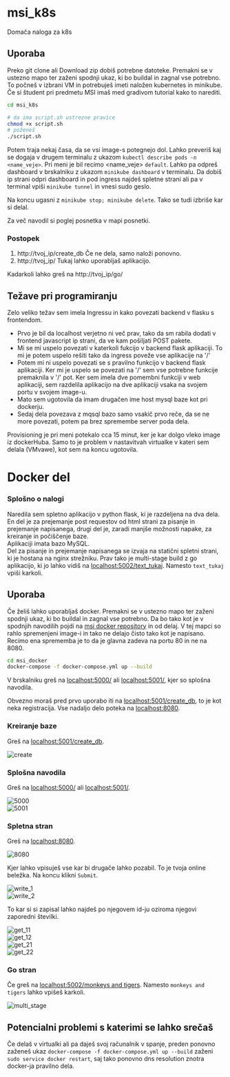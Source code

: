 # msi_k8s
Domača naloga za k8s

## Uporaba
Preko git clone ali Download zip dobiš potrebne datoteke. Premakni se v ustezno mapo ter zaženi spodnji ukaz, ki bo buildal in zagnal vse potrebno.
To počneš v izbrani VM in potrebuješ imeti naložen kubernetes in minikube. Če si študent pri predmetu MSI imaš med gradivom tutorial kako to narediti.

```bash
cd msi_k8s

# da ima script.sh ustrezne pravice
chmod +x script.sh 
# poženeš
./script.sh
```
Potem traja nekaj časa, da se vsi image-s potegnejo dol. 
Lahko preveriš kaj se dogaja v drugem terminalu z ukazom `kubectl describe pods -n <name_veje>`. Pri meni je bil recimo <name_veje> `default`. Lahko pa odpreš dashboard v brskalniku z ukazom `minikube dashboard` v terminalu.
Da dobiš ip strani odpri dashboard in pod ingress najdeš spletne strani ali pa v terminal vpiši `minikube tunnel` in vnesi sudo geslo. 

Na koncu ugasni z `minikube stop; minikube delete`. Tako se tudi izbriše kar si delal.

Za več navodil si poglej posnetka v mapi posnetki.
    
### Postopek
1. http://tvoj_ip/create_db Če ne dela, samo naloži ponovno. 
2. http://tvoj_ip/ Tukaj lahko uporabljaš aplikacijo.

Kadarkoli lahko greš na http://tvoj_ip/go/

## Težave pri programiranju
    
Zelo veliko težav sem imela Ingressu in kako povezati backend v flasku s frontendom. 
- Prvo je bil da localhost verjetno ni več prav, tako da sm rabila dodati v frontend javascript ip strani, da ve kam pošiljati POST pakete.
- Mi se mi uspelo povezati v katerkoli fukcijo v backend flask aplikaciji. To mi je potem uspelo rešiti tako da ingress poveže vse aplikacije na '/'
- Potem mi ni uspelo povezati se s pravilno funkcijo v backend flask aplikaciji. Ker mi je uspelo se povezati na '/' sem vse potrebne funkcije premaknila v '/' pot. Ker sem imela dve pomembni funkciji v web aplikaciji, sem razdelila aplikacijo na dve aplikaciji vsaka na svojem portu v svojem image-u.
- Mato sem ugotovila da imam drugačen ime host mysql baze kot pri dockerju.
- Sedaj dela povezava z mqsql bazo samo vsakič prvo reče, da se ne more povezati, potem pa brez spremembe server poda dela.

Provisioning je pri meni potekalo cca 15 minut, ker je kar dolgo vleko image iz dockerHuba. Samo to je problem v nastavitvah virtualke v kateri sem delala (VMvawe), kot sem na koncu ugotovila.

# Docker del
### Splošno o nalogi

Naredila sem spletno aplikacijo v python flask, ki je razdeljena na dva dela. En del je za prejemanje post requestov od html strani za pisanje in prejemanje napisanega, drugi del je, zaradi manjše možnosti napake, za kreiranje in počiščenje baze.  
Aplikaciji imata bazo MySQL.  
Del za pisanje in prejemanje napisanega se izvaja na statični spletni strani, ki je hostana na nginx strežniku. 
Prav tako je multi-stage build z go aplikacijo, ki jo lahko vidiš na [localhost:5002/text_tukaj](http://localhost:5002/text_tukaj). Namesto `text_tukaj` vpiši karkoli. 

## Uporaba
Če želiš lahko uporabljaš docker. Premakni se v ustezno mapo ter zaženi spodnji ukaz, ki bo buildal in zagnal vse potrebno.
Da bo tako kot je v spodnjih navodilih pojdi na [msi docker repository](https://github.com/FooDawn/msi_docker) in od delaj. V tej mapci so rahlo spremenjeni image-i in tako ne delajo čisto tako kot je napisano. Recimo ena sprememba je to da je glavna zadeva na portu 80 in ne na 8080.

```bash
cd msi_docker
docker-compose -f docker-compose.yml up --build
```
V brskalniku greš na [localhost:5000/](http://localhost:5000/) ali [localhost:5001/](http://localhost:5001/), kjer so splošna navodila.

Obvezno moraš pred prvo uporabo iti na [localhost:5001/create_db](http://localhost:5001/create_db), to je kot neka registracija. Vse nadaljo delo poteka na [localhost:8080](http://localhost:8080).

### Kreiranje baze
Greš na [localhost:5001/create_db](http://localhost:5001/create_db).  

![create](images/localhost5001_createdb.png) 

### Splošna navodila
Greš na [localhost:5000/](http://localhost:5000/) ali [localhost:5001/](http://localhost:5001/).    

![5000](images/localhost5000.png)  
![5001](images/localhost5001.png) 

### Spletna stran
Greš na [localhost:8080](http://localhost:8080).  

![8080](images/8080.png)  

Kjer lahko vpisuješ vse kar bi drugače lahko pozabil. To je tvoja online beležka. Na koncu klikni `Submit`.  

![write_1](images/write_before.png)  
![write_2](images/write_after.png)  

To kar si si zapisal lahko najdeš po njegovem id-ju oziroma njegovi zaporedni številki. 

![get_11](images/get_before.png)  
![get_12](images/get_before_2.png)  
![get_21](images/get_after.png)  
![get_22](images/get_after2.png)  

### Go stran
Če greš na [localhost:5002/monkeys and tigers](http://localhost:5002/monkeys_and_tigers). Namesto `monkeys and tigers` lahko vpišeš karkoli. 

![multi_stage](images/multi_stage.png)  


## Potencialni problemi s katerimi se lahko srečaš
Če delaš v virtualki ali pa daješ svoj računalnik v spanje, preden ponovno zaženeš ukaz `docker-compose -f docker-compose.yml up --build` zaženi `sudo service docker restart`, saj tako ponovno dns resolution znotra docker-ja pravilno dela. 
